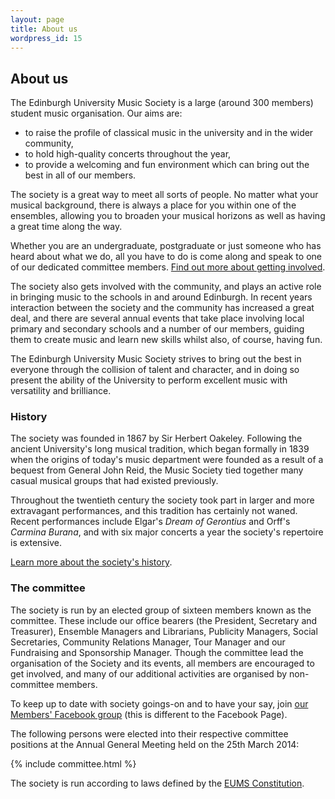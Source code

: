 ```yaml
---
layout: page
title: About us
wordpress_id: 15
---
```


## About us

The Edinburgh University Music Society is a large (around 300 members) student
music organisation. Our aims are:

* to raise the profile of classical music in the university and in the wider
  community,
* to hold high-quality concerts throughout the year,
* to provide a welcoming and fun environment which can bring out the best in
  all of our members.

The society is a great way to meet all sorts of people. No matter what your
musical background, there is always a place for you within one of the
ensembles, allowing you to broaden your musical horizons as well as having a
great time along the way.

Whether you are an undergraduate, postgraduate or just someone who has heard
about what we do, all you have to do is come along and speak to one of our
dedicated committee members. [Find out more about getting
involved](/get-involved/).

The society also gets involved with the community, and plays an active role in
bringing music to the schools in and around Edinburgh. In recent years
interaction between the society and the community has increased a great deal,
and there are several annual events that take place involving local primary and
secondary schools and a number of our members, guiding them to create music and
learn new skills whilst also, of course, having fun.

The Edinburgh University Music Society strives to bring out the best in
everyone through the collision of talent and character, and in doing so present
the ability of the University to perform excellent music with versatility and
brilliance.

### History

The society was founded in 1867 by Sir Herbert Oakeley. Following the ancient
University's long musical tradition, which began formally in 1839 when the
origins of today's music department were founded as a result of a bequest from
General John Reid, the Music Society tied together many casual musical groups
that had existed previously.

Throughout the twentieth century the society took part in larger and more
extravagant performances, and this tradition has certainly not waned. Recent
performances include Elgar's *Dream of Gerontius* and Orff's *Carmina Burana*,
and with six major concerts a year the society's repertoire is extensive.

[Learn more about the society's history](/about-us/history/).

### The committee

The society is run by an elected group of sixteen members known as the
committee. These include our office bearers (the President, Secretary and
Treasurer), Ensemble Managers and Librarians, Publicity Managers, Social
Secretaries, Community Relations Manager, Tour Manager and our Fundraising and
Sponsorship Manager. Though the committee lead the organisation of the Society
and its events, all members are encouraged to get involved, and many of our
additional activities are organised by non-committee members.

To keep up to date with society goings-on and to have your say, join [our
Members' Facebook group](https://facebook.com/groups/ed.music.society/) (this
is different to the Facebook Page).

The following persons were elected into their respective committee positions at
the Annual General Meeting held on the 25th March 2014:

{% include committee.html %}

The society is run according to laws defined by the [EUMS
Constitution](/files/constitution.pdf).
